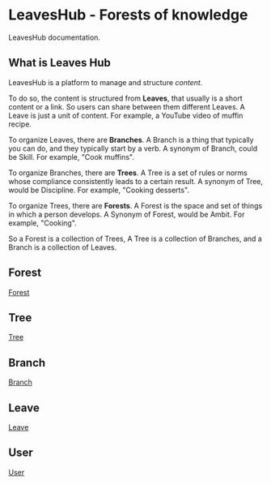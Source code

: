 # LeavesHub - Forests of knowledge

LeavesHub documentation.

## What is Leaves Hub

LeavesHub is a platform to manage and structure *content*.

To do so, the content is structured from **Leaves**, that usually is a short content or a link. So users can share between
 them different Leaves. A Leave is just a unit of content. For example, a YouTube video of muffin recipe.

To organize Leaves, there are **Branches**. A Branch is a thing that typically you can do, and they typically start by
 a verb. A synonym of Branch, could be Skill. For example, "Cook muffins".

To organize Branches, there are **Trees**. A Tree is a set of rules or norms whose compliance consistently leads to a
 certain result. A synonym of Tree, would be Discipline. For example, "Cooking desserts".

To organize Trees, there are **Forests**. A Forest is the space and set of things in which a person develops. A Synonym of
 Forest, would be Ambit. For example, "Cooking".

So a Forest is a collection of Trees, A Tree is a collection of Branches, and a Branch is a collection of Leaves.

## Forest

[Forest](/forest)

## Tree

[Tree](/forest/tree)

## Branch

[Branch](/forest/tree/branch)

## Leave

[Leave](/forest/tree/branch/leave)

## User

[User](/user)
